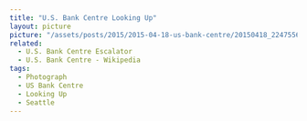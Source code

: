 ```yaml
---
title: "U.S. Bank Centre Looking Up"
layout: picture
picture: "/assets/posts/2015/2015-04-18-us-bank-centre/20150418_224755681_iOS.jpg"
related:
  - U.S. Bank Centre Escalator
  - U.S. Bank Centre - Wikipedia
tags:
  - Photograph
  - US Bank Centre
  - Looking Up
  - Seattle
---
```

